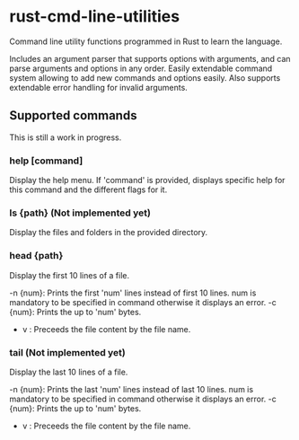 # rust-cmd-line-utilities
Command line utility functions programmed in Rust to learn the language.

Includes an argument parser that supports options with arguments, and can parse arguments and options in any order.
Easily extendable command system allowing to add new commands and options easily.
Also supports extendable error handling for invalid arguments.

## Supported commands
This is still a work in progress.

### help [command]
Display the help menu.
If 'command' is provided, displays specific help for this command and the different flags for it.

### ls {path} (Not implemented yet)
Display the files and folders in the provided directory.

### head {path}
Display the first 10 lines of a file.

-n {num}: Prints the first 'num' lines instead of first 10 lines. num is mandatory to be specified in command otherwise it displays an error.
-c {num}: Prints the up to 'num' bytes.
- v : Preceeds the file content by the file name.

### tail (Not implemented yet)
Display the last 10 lines of a file.

-n {num}: Prints the last 'num' lines instead of last 10 lines. num is mandatory to be specified in command otherwise it displays an error.
-c {num}: Prints the up to 'num' bytes.
- v : Preceeds the file content by the file name.
